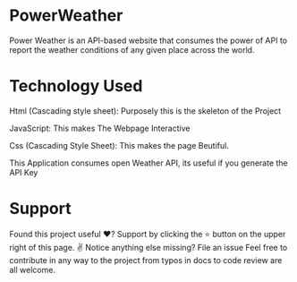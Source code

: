 # PowerWeather
Power Weather is an API-based website that consumes the power of API to report the weather conditions of any given place across the world.
# Technology Used

Html (Cascading style sheet): Purposely this is the skeleton of the Project

JavaScript: This makes The Webpage Interactive

Css (Cascading Style Sheet): This makes the page Beutiful.

This Application consumes open Weather API, its useful if you generate the API Key

# Support
Found this project useful ❤️? Support by clicking the ⭐️ button on the upper right of this page. ✌️
Notice anything else missing? File an issue
Feel free to contribute in any way to the project from typos in docs to code review are all welcome.


